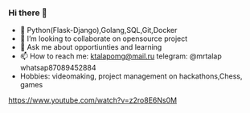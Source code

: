 ### Hi there 👋

- 🌱 Python(Flask-Django),Golang,SQL,Git,Docker
- 👯 I’m looking to collaborate on opensource project
- 💬 Ask me about opportiunties and learning
- 📫 How to reach me: ktalapomg@mail.ru telegram: @mrtalap  whatsap87089452884
- Hobbies: videomaking, project management on hackathons,Chess, games

https://www.youtube.com/watch?v=z2ro8E6Ns0M
